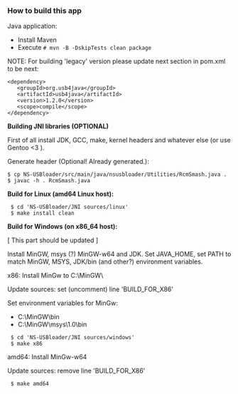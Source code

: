### How to build this app

Java application:
* Install Maven
* Execute 
`# mvn -B -DskipTests clean package`

NOTE: For building 'legacy' version please update next section in pom.xml to be next: 
```
<dependency>
   <groupId>org.usb4java</groupId>
   <artifactId>usb4java</artifactId>
   <version>1.2.0</version>
   <scope>compile</scope>
</dependency>
```

**Building JNI libraries (OPTIONAL)**

First of all install JDK, GCC, make, kernel headers and whatever else (or use Gentoo <3 ).

Generate header (Optional! Already generated.):
```
$ cp NS-USBloader/src/main/java/nsusbloader/Utilities/RcmSmash.java .
$ javac -h . RcmSmash.java
```
**Build for Linux (amd64 Linux host):**
``` 
 $ cd 'NS-USBloader/JNI sources/linux'
 $ make install clean
```
**Build for Windows (on x86_64 host):**

[ This part should be updated ]

Install MinGW, msys (?) MinGW-w64 and JDK. Set JAVA_HOME, set PATH to match MinGW, MSYS, JDK/bin (and other?) environment variables.

x86: Install MinGw to C:\MinGW\

Update sources: set (uncomment) line 'BUILD_FOR_X86'

Set environment variables for MinGw:
* C:\MinGW\bin
* C:\MinGW\msys\1.0\bin
```
 $ cd 'NS-USBloader/JNI sources/windows'
 $ make x86
```

amd64: Install MinGw-w64

Update sources: remove line 'BUILD_FOR_X86'
```
 $ make amd64
```